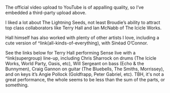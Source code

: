 The official video upload to YouTube is of appalling quality, so I’ve embedded a third-party upload above. 

I liked a lot about The Lightning Seeds, not least Broudie’s ability to attract top class collaborators like Terry Hall and Ian McNabb of The Icicle Works.  

Hall himself has also worked with plenty of other artists I love, including a cute version of ^link(all-kinds-of-everything), with Sinéad O’Connor.

See the links below for Terry Hall performing Sense live with a ^link(supergroup) line-up, including Chris Sharrock on drums (The Icicle Works, World Party, Oasis, etc), Will Sergeant on bass (Echo & the Bunnymen), Craig Gannon on guitar (The Bluebells, The Smiths, Morrissey), and on keys it’s Angie Pollock (Goldfrapp, Peter Gabriel, etc).  TBH, it's not a great performance, the whole seems to be less than the sum of the parts, or something.
